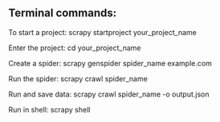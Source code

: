 Terminal commands:
------------------

To start a project:
scrapy startproject your_project_name

Enter the project:
cd your_project_name

Create a spider:
scrapy genspider spider_name example.com

Run the spider:
scrapy crawl spider_name

Run and save data:
scrapy crawl spider_name -o output.json

Run in shell:
scrapy shell
